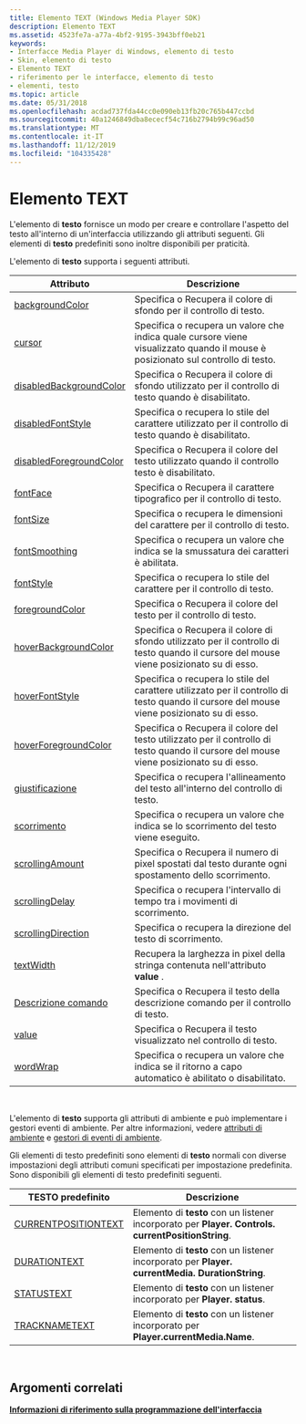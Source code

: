 ```yaml
---
title: Elemento TEXT (Windows Media Player SDK)
description: Elemento TEXT
ms.assetid: 4523fe7a-a77a-4bf2-9195-3943bff0eb21
keywords:
- Interfacce Media Player di Windows, elemento di testo
- Skin, elemento di testo
- Elemento TEXT
- riferimento per le interfacce, elemento di testo
- elementi, testo
ms.topic: article
ms.date: 05/31/2018
ms.openlocfilehash: acdad737fda44cc0e090eb13fb20c765b447ccbd
ms.sourcegitcommit: 40a1246849dba8ececf54c716b2794b99c96ad50
ms.translationtype: MT
ms.contentlocale: it-IT
ms.lasthandoff: 11/12/2019
ms.locfileid: "104335428"
---
```

# <a name="text-element"></a>Elemento TEXT

L'elemento di **testo** fornisce un modo per creare e controllare l'aspetto del testo all'interno di un'interfaccia utilizzando gli attributi seguenti. Gli elementi di **testo** predefiniti sono inoltre disponibili per praticità.

L'elemento di **testo** supporta i seguenti attributi.



| Attributo                                                   | Descrizione                                                                                                 |
|-------------------------------------------------------------|-------------------------------------------------------------------------------------------------------------|
| [backgroundColor](text-backgroundcolor.md)                 | Specifica o Recupera il colore di sfondo per il controllo di testo.                                           |
| [cursor](text-cursor.md)                                   | Specifica o recupera un valore che indica quale cursore viene visualizzato quando il mouse è posizionato sul controllo di testo.     |
| [disabledBackgroundColor](text-disabledbackgroundcolor.md) | Specifica o Recupera il colore di sfondo utilizzato per il controllo di testo quando è disabilitato.                  |
| [disabledFontStyle](text-disabledfontstyle.md)             | Specifica o recupera lo stile del carattere utilizzato per il controllo di testo quando è disabilitato.                        |
| [disabledForegroundColor](text-disabledforegroundcolor.md) | Specifica o Recupera il colore del testo utilizzato quando il controllo testo è disabilitato.                               |
| [fontFace](text-fontface.md)                               | Specifica o Recupera il carattere tipografico per il controllo di testo.                                                   |
| [fontSize](text-fontsize.md)                               | Specifica o recupera le dimensioni del carattere per il controllo di testo.                                                  |
| [fontSmoothing](text-fontsmoothing.md)                     | Specifica o recupera un valore che indica se la smussatura dei caratteri è abilitata.                                |
| [fontStyle](text-fontstyle.md)                             | Specifica o recupera lo stile del carattere per il controllo di testo.                                                 |
| [foregroundColor](text-foregroundcolor.md)                 | Specifica o Recupera il colore del testo per il controllo di testo.                                                 |
| [hoverBackgroundColor](text-hoverbackgroundcolor.md)       | Specifica o Recupera il colore di sfondo utilizzato per il controllo di testo quando il cursore del mouse viene posizionato su di esso. |
| [hoverFontStyle](text-hoverfontstyle.md)                   | Specifica o recupera lo stile del carattere utilizzato per il controllo di testo quando il cursore del mouse viene posizionato su di esso.       |
| [hoverForegroundColor](text-hoverforegroundcolor.md)       | Specifica o Recupera il colore del testo utilizzato per il controllo di testo quando il cursore del mouse viene posizionato su di esso.       |
| [giustificazione](text-justification.md)                     | Specifica o recupera l'allineamento del testo all'interno del controllo di testo.                                   |
| [scorrimento](text-scrolling.md)                             | Specifica o recupera un valore che indica se lo scorrimento del testo viene eseguito.                                         |
| [scrollingAmount](text-scrollingamount.md)                 | Specifica o Recupera il numero di pixel spostati dal testo durante ogni spostamento dello scorrimento.             |
| [scrollingDelay](text-scrollingdelay.md)                   | Specifica o recupera l'intervallo di tempo tra i movimenti di scorrimento.                                          |
| [scrollingDirection](text-scrollingdirection.md)           | Specifica o recupera la direzione del testo di scorrimento.                                                 |
| [textWidth](text-textwidth.md)                             | Recupera la larghezza in pixel della stringa contenuta nell'attributo **value** .                           |
| [Descrizione comando](text-tooltip.md)                                 | Specifica o Recupera il testo della descrizione comando per il controllo di testo.                                               |
| [value](text-value.md)                                     | Specifica o Recupera il testo visualizzato nel controllo di testo.                                      |
| [wordWrap](text-wordwrap.md)                               | Specifica o recupera un valore che indica se il ritorno a capo automatico è abilitato o disabilitato.                     |



 

L'elemento di **testo** supporta gli attributi di ambiente e può implementare i gestori eventi di ambiente. Per altre informazioni, vedere [attributi di ambiente](ambient-attributes.md) e [gestori di eventi di ambiente](ambient-event-handlers.md).

Gli elementi di testo predefiniti sono elementi di **testo** normali con diverse impostazioni degli attributi comuni specificati per impostazione predefinita. Sono disponibili gli elementi di testo predefiniti seguenti.



| TESTO predefinito                                | Descrizione                                                                                |
|------------------------------------------------|--------------------------------------------------------------------------------------------|
| [CURRENTPOSITIONTEXT](currentpositiontext.md) | Elemento di **testo** con un listener incorporato per **Player. Controls. currentPositionString**. |
| [DURATIONTEXT](durationtext.md)               | Elemento di **testo** con un listener incorporato per **Player. currentMedia. DurationString**.    |
| [STATUSTEXT](statustext.md)                   | Elemento di **testo** con un listener incorporato per **Player. status**.                         |
| [TRACKNAMETEXT](tracknametext.md)             | Elemento di **testo** con un listener incorporato per **Player.currentMedia.Name**.              |



 

## <a name="related-topics"></a>Argomenti correlati

<dl> <dt>

[**Informazioni di riferimento sulla programmazione dell'interfaccia**](skin-programming-reference.md)
</dt> </dl>

 

 




